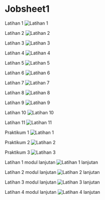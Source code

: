 # Jobsheet1
Latihan 1
![Latihan 1](https://github.com/Syauqii/Jobsheet1/blob/master/lat1.png)


Latihan 2
![Latihan 2](https://github.com/Syauqii/Jobsheet1/blob/master/lat2.png)


Latihan 3
![Latihan 3](https://github.com/Syauqii/Jobsheet1/blob/master/lat3.png)


Latihan 4
![Latihan 4](https://github.com/Syauqii/Jobsheet1/blob/master/lat4.png)


Latihan 5
![Latihan 5](https://github.com/Syauqii/Jobsheet1/blob/master/lat5.png)


Latihan 6
![Latihan 6](https://github.com/Syauqii/Jobsheet1/blob/master/lat6.png)


Latihan 7
![Latihan 7](https://github.com/Syauqii/Jobsheet1/blob/master/lat7.png)


Latihan 8
![Latihan 8](https://github.com/Syauqii/Jobsheet1/blob/master/lat8.png)


Latihan 9
![Latihan 9](https://github.com/Syauqii/Jobsheet1/blob/master/lat9.png)


Latihan 10
![Latihan 10](https://github.com/Syauqii/Jobsheet1/blob/master/lat10.png)


Latihan 11
![Latihan 11](https://github.com/Syauqii/Jobsheet1/blob/master/lat11.png)



Praktikum 1 
![Latihan 1](https://github.com/Syauqii/Jobsheet1/blob/master/pra1.png)


Praktikum 2 
![Latihan 2](https://github.com/Syauqii/Jobsheet1/blob/master/pra2.png)


Praktikum 3 
![Latihan 3](https://github.com/Syauqii/Jobsheet1/blob/master/pra3.png)



Latihan 1 modul lanjutan
![Latihan 1 lanjutan](https://github.com/Syauqii/Jobsheet1/blob/master/lat1l.png)


Latihan 2 modul lanjutan
![Latihan 2 lanjutan](https://github.com/Syauqii/Jobsheet1/blob/master/lat2l.png)


Latihan 3 modul lanjutan
![Latihan 3 lanjutan](https://github.com/Syauqii/Jobsheet1/blob/master/lat3l.png)


Latihan 4 modul lanjutan
![Latihan 4 lanjutan](https://github.com/Syauqii/Jobsheet1/blob/master/lat4l.png)
